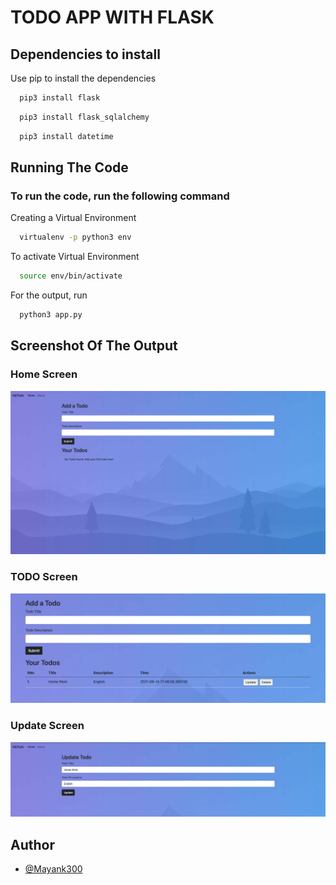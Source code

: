 # TODO APP WITH FLASK


## Dependencies to install

Use pip to install the dependencies

```bash
  pip3 install flask
```
```bash
  pip3 install flask_sqlalchemy
```
```bash
  pip3 install datetime
```
  
## Running The Code

### To run the code, run the following command

Creating a Virtual Environment

```bash
  virtualenv -p python3 env  
```
To activate Virtual Environment

```bash
  source env/bin/activate  
```

For the output, run

```bash
  python3 app.py
```



  
## Screenshot Of The Output

### Home Screen

![Home Screenshot](images/home.png)

### TODO Screen

![TODO Screenshot](images/todo.png)

### Update Screen

![Update Screenshot](images/update.png)

  
## Author

- [@Mayank300](https://github.com/Mayank300)

  
